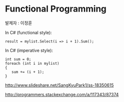 # Functional Programming

발제자 : 이정훈

In C# (functional style):
```
result = mylist.Select(i => i + 1).Sum();
```

In C# (imperative style):
```
int sum = 0; 
foreach (int i in mylist)
{
   sum += (i + 1);
}
```
http://www.slideshare.net/SangKyuPark1/ss-18350615

http://programmers.stackexchange.com/a/117343/87374